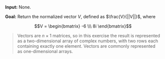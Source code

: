 **Input:** None.

**Goal:** Return the normalized vector $V$, defined as $\frac{V}{||V||}$, where 

$$V = \begin{bmatrix} -6 \\\ 8i \end{bmatrix}$$

> Vectors are $n \times 1$ matrices, so in this exercise the result is represented as a two-dimensional array of complex numbers, with two rows each containing exactly one element. Vectors are commonly represented as one-dimensional arrays.
